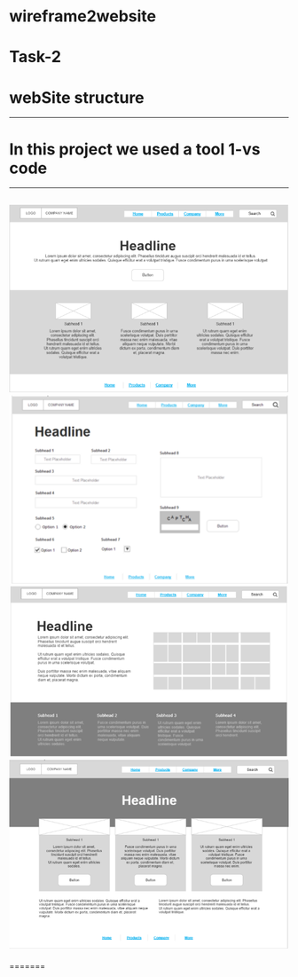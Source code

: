 # wireframe2website


# Task-2

# webSite structure

---
 In this project we used a tool
 1-vs code
 =======
---
![download](1.png)
![download](2.png)
![download](3.png)
![download](4.png)
---
=======